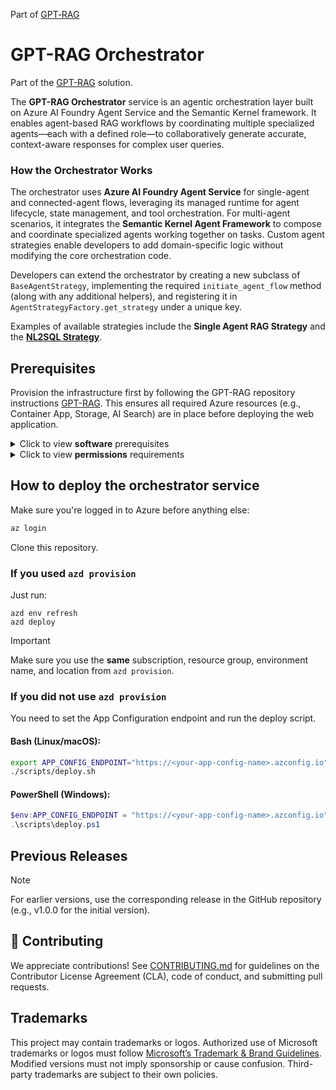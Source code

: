 Part of [GPT‑RAG](https://aka.ms/gpt-rag)

<!-- 
page_type: sample
languages:
- azdeveloper
- powershell
- bicep
products:
- azure
- azure-ai-foundry
- azure-openai
- azure-ai-search
urlFragment: GPT-RAG
name: Multi-repo ChatGPT and Enterprise data with Azure OpenAI and AI Search
description: GPT-RAG core is a Retrieval-Augmented Generation pattern running in Azure, using Azure AI Search for retrieval and Azure OpenAI large language models to power ChatGPT-style and Q&A experiences.
-->
# GPT-RAG Orchestrator

Part of the [GPT-RAG](https://github.com/Azure/gpt-rag) solution.

The **GPT-RAG Orchestrator** service is an agentic orchestration layer built on Azure AI Foundry Agent Service and the Semantic Kernel framework. It enables agent-based RAG workflows by coordinating multiple specialized agents—each with a defined role—to collaboratively generate accurate, context-aware responses for complex user queries.

### How the Orchestrator Works

The orchestrator uses **Azure AI Foundry Agent Service** for single-agent and connected-agent flows, leveraging its managed runtime for agent lifecycle, state management, and tool orchestration. For multi-agent scenarios, it integrates the **Semantic Kernel Agent Framework** to compose and coordinate specialized agents working together on tasks. Custom agent strategies enable developers to add domain-specific logic without modifying the core orchestration code.

Developers can extend the orchestrator by creating a new subclass of `BaseAgentStrategy`, implementing the required `initiate_agent_flow` method (along with any additional helpers), and registering it in `AgentStrategyFactory.get_strategy` under a unique key.

Examples of available strategies include the **Single Agent RAG Strategy** and the **[NL2SQL Strategy](docs/nl2sql_strategy.md)**.

## Prerequisites

Provision the infrastructure first by following the GPT-RAG repository instructions [GPT-RAG](https://github.com/azure/gpt-rag/tree/feature/vnext-architecture). This ensures all required Azure resources (e.g., Container App, Storage, AI Search) are in place before deploying the web application.

<details markdown="block">
<summary>Click to view <strong>software</strong> prerequisites</summary>
<br>
The machine used to customize and or deploy the service should have:

* Azure CLI: [Install Azure CLI](https://learn.microsoft.com/cli/azure/install-azure-cli)
* Azure Developer CLI (optional, if using azd): [Install azd](https://learn.microsoft.com/en-us/azure/developer/azure-developer-cli/install-azd)
* Git: [Download Git](https://git-scm.com/downloads)
* Python 3.12: [Download Python 3.12](https://www.python.org/downloads/release/python-3120/)
* Docker CLI: [Install Docker](https://docs.docker.com/get-docker/)
* VS Code (recommended): [Download VS Code](https://code.visualstudio.com/download)
</details>


<details markdown="block">
<summary>Click to view <strong>permissions</strong> requirements</summary>
<br>
To customize the service, your user should have the following roles:

| Resource                | Role                                | Description                                 |
| :---------------------- | :---------------------------------- | :------------------------------------------ |
| App Configuration Store | App Configuration Data Owner        | Full control over configuration settings    |
| Container Registry      | AcrPush                             | Push and pull container images              |
| Key Vault               | Key Vault Contributor               | Manage Key Vault Secrets                    |
| AI Search Service       | Search Service Contributor          | Create or update search service components  |
| AI Search Service       | Search Index Data Contributor       | Read and write index data                   |
| Storage Account         | Storage Blob Data Contributor       | Read and write blob data                    |
| AI Foundry Project      | Azure AI Project User               | Access and work with the AI Foundry project |
| Cosmos DB               | Cosmos DB Built-in Data Contributor | Read and write documents in Cosmos DB       |

To deploy the service, assign these roles to your user or service principal:

| Resource                                   | Role                             | Description           |
| :----------------------------------------- | :------------------------------- | :-------------------- |
| App Configuration Store                    | App Configuration Data Reader    | Read config           |
| Container Registry                         | AcrPush                          | Push images           |
| Azure Container App                        | Azure Container Apps Contributor | Manage Container Apps |

Ensure the deployment identity has these roles at the correct scope (subscription or resource group).

</details>

## How to deploy the orchestrator service

Make sure you're logged in to Azure before anything else:

```bash
az login
```

Clone this repository.

### If you used `azd provision`

Just run:

```shell
azd env refresh
azd deploy 
```

> [!IMPORTANT]
> Make sure you use the **same** subscription, resource group, environment name, and location from `azd provision`.

### If you did **not** use `azd provision`

You need to set the App Configuration endpoint and run the deploy script.

#### Bash (Linux/macOS):

```bash
export APP_CONFIG_ENDPOINT="https://<your-app-config-name>.azconfig.io"
./scripts/deploy.sh
```

#### PowerShell (Windows):

```powershell
$env:APP_CONFIG_ENDPOINT = "https://<your-app-config-name>.azconfig.io"
.\scripts\deploy.ps1
```

## Previous Releases

> [!NOTE]  
> For earlier versions, use the corresponding release in the GitHub repository (e.g., v1.0.0 for the initial version).

## 🤝 Contributing

We appreciate contributions! See [CONTRIBUTING.md](https://github.com/Azure/GPT-RAG/blob/main/CONTRIBUTING.md) for guidelines on the Contributor License Agreement (CLA), code of conduct, and submitting pull requests.

## Trademarks

This project may contain trademarks or logos. Authorized use of Microsoft trademarks or logos must follow [Microsoft’s Trademark & Brand Guidelines](https://www.microsoft.com/en-us/legal/intellectualproperty/trademarks/usage/general). Modified versions must not imply sponsorship or cause confusion. Third-party trademarks are subject to their own policies.

